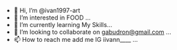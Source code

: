 - 👋 Hi, I’m @ivan1997-art
- 👀 I’m interested in FOOD ...
- 🌱 I’m currently learning My Skills...
- 💞️ I’m looking to collaborate on gabudron@gmail.com ...
- 📫 How to reach me add me IG iivann____ ...

<!---
ivan1997-art/ivan1997-art is a ✨ special ✨ repository because its `README.md` (this file) appears on your GitHub profile.
You can click the Preview link to take a look at your changes.
--->

